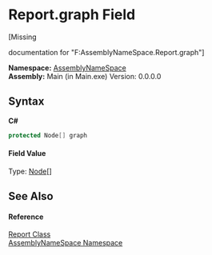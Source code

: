 # Report.graph Field
 

\[Missing <summary> documentation for "F:AssemblyNameSpace.Report.graph"\]

**Namespace:**&nbsp;<a href="6bcc80ef-5cfd-db5f-1eb2-7297d1c16397">AssemblyNameSpace</a><br />**Assembly:**&nbsp;Main (in Main.exe) Version: 0.0.0.0

## Syntax

**C#**<br />
``` C#
protected Node[] graph
```


#### Field Value
Type: <a href="327f29f7-ef35-58ae-f8a5-1d2b1b3bcf7b">Node</a>[]

## See Also


#### Reference
<a href="ae91a2a7-5d17-addb-6ef9-4835d6f3d235">Report Class</a><br /><a href="6bcc80ef-5cfd-db5f-1eb2-7297d1c16397">AssemblyNameSpace Namespace</a><br />